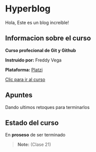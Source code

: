 # Hyperblog

Hola, Este es un blog increíble! 



## Informacion sobre el curso

**Curso profecional de Git y Github**

**Instruido por:**  Freddy Vega

**Plataforma:** [Platzi](https://platzi.com/home)

[Clic para ir al curso](https://platzi.com/clases/1557-git-github/19950-configurar-llaves-ssh-en-github/)


## Apuntes

Dando ultimos retoques para terminarlos



## Estado del curso


En **proseso** de ser terminado

> **Note:** (Clase 21)

